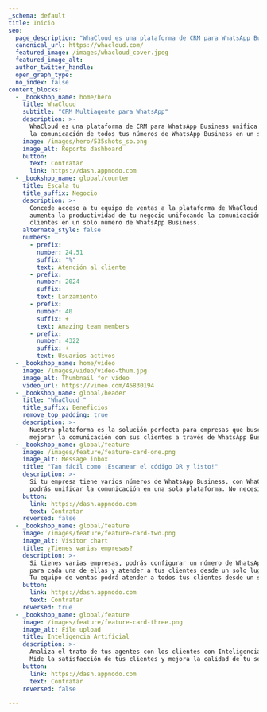 ```yaml
---
_schema: default
title: Inicio
seo:
  page_description: "WhaCloud es una plataforma de CRM para WhatsApp Business unifica la comunicación de todos tus números de WhatsApp Business en un solo lugar."
  canonical_url: https://whacloud.com/
  featured_image: /images/whacloud_cover.jpeg
  featured_image_alt:
  author_twitter_handle:
  open_graph_type:
  no_index: false
content_blocks:
  - _bookshop_name: home/hero
    title: WhaCloud
    subtitle: "CRM Multiagente para WhatsApp"
    description: >-
      WhaCloud es una plataforma de CRM para WhatsApp Business unifica 
      la comunicación de todos tus números de WhatsApp Business en un solo lugar.
    image: /images/hero/535shots_so.png
    image_alt: Reports dashboard
    button:
      text: Contratar
      link: https://dash.appnodo.com
  - _bookshop_name: global/counter
    title: Escala tu
    title_suffix: Negocio
    description: >-
      Concede acceso a tu equipo de ventas a la plataforma de WhaCloud y
      aumenta la productividad de tu negocio unifocando la comunicación con tus
      clientes en un solo número de WhatsApp Business.
    alternate_style: false
    numbers:
      - prefix:
        number: 24.51
        suffix: "%"
        text: Atención al cliente
      - prefix:
        number: 2024
        suffix:
        text: Lanzamiento
      - prefix:
        number: 40
        suffix: +
        text: Amazing team members
      - prefix:
        number: 4322
        suffix: +
        text: Usuarios activos
  - _bookshop_name: home/video
    image: /images/video/video-thum.jpg
    image_alt: Thumbnail for video
    video_url: https://vimeo.com/45830194
  - _bookshop_name: global/header
    title: "WhaCloud "
    title_suffix: Beneficios
    remove_top_padding: true
    description: >-
      Nuestra plataforma es la solución perfecta para empresas que buscan
      mejorar la comunicación con sus clientes a través de WhatsApp Business.
  - _bookshop_name: global/feature
    image: /images/feature/feature-card-one.png
    image_alt: Message inbox
    title: "Tan fácil como ¡Escanear el código QR y listo!"
    description: >-
      Si tu empresa tiene varios números de WhatsApp Business, con WhaCloud
      podrás unificar la comunicación en una sola plataforma. No necesitas instalar apps adicionales.
    button:
      link: https://dash.appnodo.com
      text: Contratar
    reversed: false
  - _bookshop_name: global/feature
    image: /images/feature/feature-card-two.png
    image_alt: Visitor chart
    title: ¿Tienes varias empresas?
    description: >-
      Si tienes varias empresas, podrás configurar un número de WhatsApp Business
      para cada una de ellas y atender a tus clientes desde un solo lugar.
      Tu equipo de ventas podrá atender a todos tus clientes desde un solo lugar.
    button:
      link: https://dash.appnodo.com
      text: Contratar
    reversed: true
  - _bookshop_name: global/feature
    image: /images/feature/feature-card-three.png
    image_alt: File upload
    title: Inteligencia Artificial
    description: >-
      Analiza el trato de tus agentes con los clientes con Inteligencia Artificial y mejora la atención al cliente.
      Mide la satisfacción de tus clientes y mejora la calidad de tu servicio.
    button:
      link: https://dash.appnodo.com
      text: Contratar
    reversed: false
  
---
```

